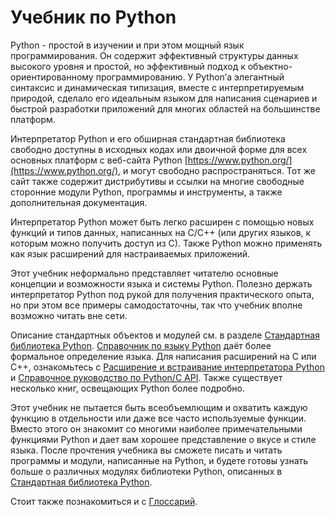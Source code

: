 # Учебник по Python

Python - простой в изучении и при этом мощный язык программирования. Он содержит эффективный структуры данных высокого уровня и простой, но эффективный подход к объектно-ориентированному программированию. У Python’а элегантный синтаксис и динамическая типизация, вместе с интерпретируемым природой, сделало его идеальным языком для написания сценариев и быстрой разработки приложений для многих областей на большинстве платформ.

Интерпретатор Python и его обширная стандартная библиотека свободно доступны в исходных кодах или двоичной форме для всех основных платформ с веб-сайта Python [https://www.python.org/](https://www.python.org/), и могут свободно распространяться. Тот же сайт также содержит дистрибутивы и ссылки на многие свободные сторонние модули Python, программы и инструменты, а также дополнительная документация.

Интерпретатор Python может быть легко расширен с помощью новых функций и типов данных, написанных на C/C++ \(или других языков, к которым можно получить доступ из C\). Также Python можно применять как язык расширений для настраиваемых приложений.

Этот учебник неформально представляет читателю основные концепции и возможности языка и системы Python. Полезно держать интерпретатор Python под рукой для получения практического опыта, но при этом все примеры самодостаточны, так что учебник вполне возможно читать вне сети.

Описание стандартных объектов и модулей см. в разделе [Стандартная библиотека Python](https://digitology.tech/docs/python_3/library/index.html#library-index). [Справочник по языку Python](https://digitology.tech/docs/python_3/reference/index.html#reference-index) даёт более формальное определение языка. Для написания расширений на C или C++, ознакомьтесь с [Расширение и встраивание интерпретатора Python](https://digitology.tech/docs/python_3/extending/index.html#extending-index) и [Справочное руководство по Python/C API](https://digitology.tech/docs/python_3/c-api/index.html#c-api-index). Также существует несколько книг, освещающих Python более подробно.

Этот учебник не пытается быть всеобъемлющим и охватить каждую функцию в отдельности или даже все часто используемые функции. Вместо этого он знакомит со многими наиболее примечательными функциями Python и дает вам хорошее представление о вкусе и стиле языка. После прочтения учебника вы сможете писать и читать программы и модули, написанные на Python, и будете готовы узнать больше о различных модулях библиотеки Python, описанных в [Стандартная библиотека Python](https://digitology.tech/docs/python_3/library/index.html#library-index).

Стоит также познакомиться и с [Глоссарий](https://digitology.tech/docs/python_3/glossary.html#glossary).

